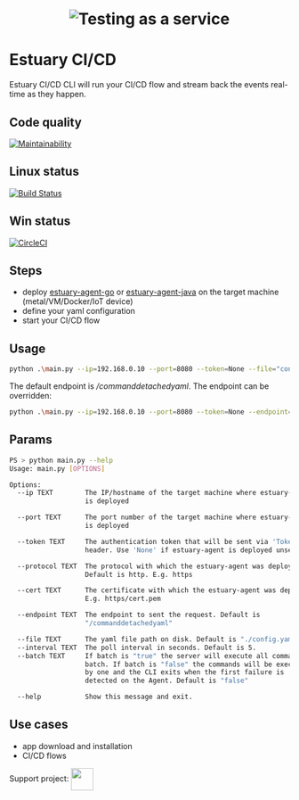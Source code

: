 <h1 align="center"><img src="./docs/images/banner_cli.png" alt="Testing as a service"></h1>  

# Estuary CI/CD
Estuary CI/CD CLI will run your CI/CD flow and stream back the events real-time as they happen.

## Code quality
[![Maintainability](https://api.codeclimate.com/v1/badges/315fdb698ad782505c96/maintainability)](https://codeclimate.com/repos/5f8b3da35a75ce3a01000c4c/maintainability)

## Linux status
[![Build Status](https://travis-ci.com/estuaryoss/estuary-cicd.svg?token=UC9Z5nQSPmb5vK5QLpJh&branch=main)](https://travis-ci.com/estuaryoss/estuary-cicd)

## Win status
[![CircleCI](https://circleci.com/gh/estuaryoss/estuary-cicd.svg?style=svg&circle-token=cd4dd66d5683d534ca44f5a64a644720149d8578)](https://circleci.com/gh/estuaryoss/estuary-cicd)

## Steps
-  deploy [estuary-agent-go](https://github.com/estuaryoss/estuary-agent-go) or [estuary-agent-java](https://github.com/estuaryoss/estuary-agent-java)  on the target machine (metal/VM/Docker/IoT device)
-  define your yaml configuration 
-  start your CI/CD flow

## Usage
```bash
python .\main.py --ip=192.168.0.10 --port=8080 --token=None --file="config.yaml" --interval=5
```

The default endpoint is */commanddetachedyaml*. The endpoint can be overridden:
```bash
python .\main.py --ip=192.168.0.10 --port=8080 --token=None --endpoint=/docker/command --file="config.yaml"
```

## Params
```bash
PS > python main.py --help
Usage: main.py [OPTIONS]

Options:
  --ip TEXT        The IP/hostname of the target machine where estuary-agent
                   is deployed

  --port TEXT      The port number of the target machine where estuary-agent
                   is deployed

  --token TEXT     The authentication token that will be sent via 'Token'
                   header. Use 'None' if estuary-agent is deployed unsecured

  --protocol TEXT  The protocol with which the estuary-agent was deployed.
                   Default is http. E.g. https

  --cert TEXT      The certificate with which the estuary-agent was deployed.
                   E.g. https/cert.pem

  --endpoint TEXT  The endpoint to sent the request. Default is
                   "/commanddetachedyaml"

  --file TEXT      The yaml file path on disk. Default is "./config.yaml"
  --interval TEXT  The poll interval in seconds. Default is 5.
  --batch TEXT     If batch is "true" the server will execute all commands in
                   batch. If batch is "false" the commands will be executed one
                   by one and the CLI exits when the first failure is
                   detected on the Agent. Default is "false"

  --help           Show this message and exit.

```

## Use cases
-  app download and installation
-  CI/CD flows
  
Support project: <a href="https://paypal.me/catalindinuta?locale.x=en_US"><img src="https://lh3.googleusercontent.com/Y2_nyEd0zJftXnlhQrWoweEvAy4RzbpDah_65JGQDKo9zCcBxHVpajYgXWFZcXdKS_o=s180-rw" height="40" width="40" align="center"></a>    
